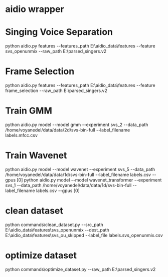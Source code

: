 # aidio wrapper


# Singing Voice Separation
python aidio.py features --features_path E:\aidio_data\features --feature svs_openunmix --raw_path E:\parsed_singers.v2

# Frame Selection
python aidio.py features --features_path E:\aidio_data\features --feature frame_selection --raw_path E:\parsed_singers.v2


# Train GMM
python aidio.py model --model gmm --experiment svs_2 --data_path /home/voyanedel/data/data/2d/svs-bin-full --label_filename labels.mfcc.csv

# Train Wavenet

python aidio.py model --model wavenet --experiment svs_5 --data_path /home/voyanedel/data/data/1d/svs-bin-full --label_filename labels.csv --gpus [0]
python aidio.py model --model wavenet_transformer --experiment svs_1 --data_path /home/voyanedel/data/data/1d/svs-bin-full --label_filename labels.csv --gpus [0]



# clean dataset
python commands\clean_dataset.py --src_path E:\aidio_data\features\svs_openunmix --dest_path E:\aidio_data\features\svs_ou_skipped --label_file labels.svs_openunmix.csv

# optimize dataset

python commands\optimize_dataset.py --raw_path E:\parsed_singers.v2